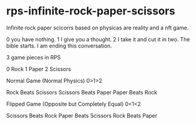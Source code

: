 # rps-infinite-rock-paper-scissors
Infinite rock paper scicorrs based on physicas are reality and a nft game.

0 you have nothing. 1 I give you a thought. 2 I take it and cut it in two. The bible starts. I am ending this conversation.

3 game pieces in RPS

0 Rock
1 Paper
2 Scissors

Normal Game (Normal Physics)
0>1>2

Rock Beats Scissors
Scissors Beats Paper
Paper Beats Rock


Flipped Game (Opposite but Completely Equal)
0<1<2

Scissors Beats Rock
Paper Beats Scissors
Rock Beats Paper
